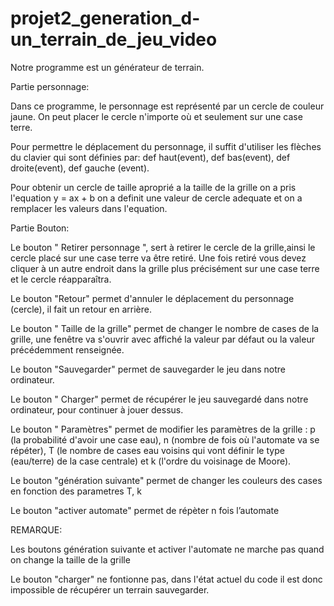 # projet2_generation_d-un_terrain_de_jeu_video
Notre programme est un générateur de terrain.

Partie personnage:

Dans ce programme, le personnage est représenté par un cercle de couleur jaune. On peut placer le cercle n'importe où et seulement sur une case terre.

Pour permettre le déplacement du personnage, il suffit d'utiliser les flèches du clavier qui sont définies par: def haut(event), def bas(event), def droite(event), def gauche (event).

Pour obtenir un cercle de taille aproprié a la taille de la grille on a pris l'equation y = ax + b on a definit une valeur de cercle adequate et on a remplacer les valeurs dans l'equation.

Partie Bouton:

Le bouton " Retirer personnage ", sert à retirer le cercle de la grille,ainsi le cercle placé sur une case terre va être retiré. Une fois retiré vous devez cliquer à un autre endroit dans la grille plus précisément sur une case terre et le cercle réapparaîtra. 

Le bouton "Retour" permet d'annuler le déplacement du personnage (cercle), il fait un retour en arrière.

Le bouton " Taille de la grille" permet de changer le nombre de cases de la grille,  une fenêtre va s'ouvrir avec affiché la valeur par défaut ou la valeur précédemment renseignée.

Le bouton "Sauvegarder" permet de sauvegarder le jeu dans notre ordinateur.

Le bouton " Charger" permet de récupérer le jeu sauvegardé dans notre ordinateur, pour continuer à jouer dessus.

Le bouton " Paramètres" permet de modifier les paramètres de la grille : p (la probabilité d'avoir une case eau), n (nombre de fois où l'automate va se répéter), T (le nombre de cases eau voisins qui vont définir le type (eau/terre) de la case centrale) et k (l'ordre du voisinage de Moore).

Le bouton "génération suivante" permet de changer les couleurs des cases en fonction des parametres T, k 

Le bouton "activer automate" permet de répèter n fois l’automate

REMARQUE:

Les boutons génération suivante et activer l'automate ne marche pas quand on change la taille de la grille

Le bouton "charger" ne fontionne pas, dans l'état actuel du code il est donc impossible de récupérer un terrain sauvegarder.
